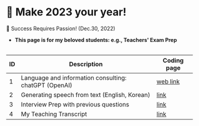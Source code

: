 # 🐰 Make 2023 your year! 
🙏 Success Requires Passion! (Dec.30, 2022)
- **This page is for my beloved students: e.g., Teachers' Exam Prep**

<Table of contents>

|ID|Description|Coding page|
|--|--|--|
| 1| Language and information consulting: chatGPT (OpenAI) | [web link](https://openai.com/blog/chatgpt/)|
| 2| Generating speech from text (English, Korean)|[link](https://github.com/MK316/Teachingapps/blob/main/SpeechGeneration.ipynb)|
| 3| Interview Prep with previous questions|[link](https://github.com/MK316/Teachingapps/blob/main/InterviewPrep.ipynb)|
|4| My Teaching Transcript | [link](https://github.com/MK316/Teachingapps/blob/main/TeacherTalk.ipynb)|
  
